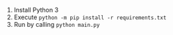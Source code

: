 1. Install Python 3
2. Execute `python -m pip install -r requirements.txt`
3. Run by calling `python main.py`